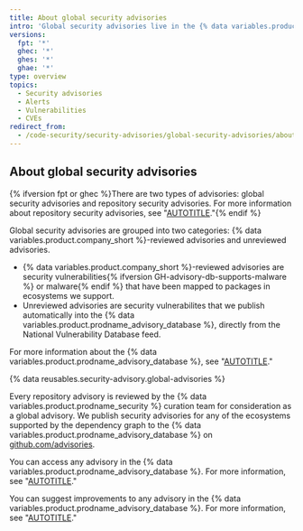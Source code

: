 ```yaml
---
title: About global security advisories
intro: 'Global security advisories live in the {% data variables.product.prodname_advisory_database %}, a collection of CVEs and {% data variables.product.company_short %}-originated advisories affecting the open source world. You can contribute to improving global security advisories.'
versions:
  fpt: '*'
  ghec: '*'
  ghes: '*'
  ghae: '*'
type: overview
topics:
  - Security advisories
  - Alerts
  - Vulnerabilities
  - CVEs
redirect_from:
  - /code-security/security-advisories/global-security-advisories/about-global-security-advisories
---
```


## About global security advisories

{% ifversion fpt or ghec %}There are two types of advisories: global security advisories and repository security advisories. For more information about repository security advisories, see "[AUTOTITLE](/code-security/security-advisories/working-with-repository-security-advisories/about-repository-security-advisories)."{% endif %}

Global security advisories are grouped into two categories: {% data variables.product.company_short %}-reviewed advisories and unreviewed advisories.
- {% data variables.product.company_short %}-reviewed advisories are security vulnerabilities{% ifversion GH-advisory-db-supports-malware %} or malware{% endif %} that have been mapped to packages in ecosystems we support.
- Unreviewed advisories are security vulnerabilites that we publish automatically into the {% data variables.product.prodname_advisory_database %}, directly from the National Vulnerability Database feed.

For more information about the {% data variables.product.prodname_advisory_database %}, see "[AUTOTITLE](/code-security/security-advisories/working-with-global-security-advisories-from-the-github-advisory-database/about-the-github-advisory-database)."

{% data reusables.security-advisory.global-advisories %}

Every repository advisory is reviewed by the {% data variables.product.prodname_security %} curation team for consideration as a global advisory. We publish security advisories for any of the ecosystems supported by the dependency graph to the {% data variables.product.prodname_advisory_database %} on [github.com/advisories](https://github.com/advisories).

You can access any advisory in the {% data variables.product.prodname_advisory_database %}. For more information, see "[AUTOTITLE](/code-security/security-advisories/working-with-global-security-advisories-from-the-github-advisory-database/browsing-security-advisories-in-the-github-advisory-database)."

You can suggest improvements to any advisory in the {% data variables.product.prodname_advisory_database %}. For more information, see "[AUTOTITLE](/code-security/security-advisories/working-with-global-security-advisories-from-the-github-advisory-database/editing-security-advisories-in-the-github-advisory-database)."
